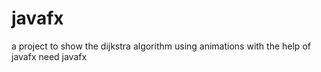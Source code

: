 # javafx
a project to show the dijkstra algorithm using animations with the help of javafx
need javafx
